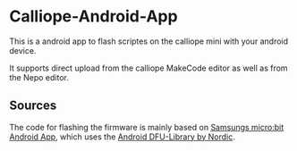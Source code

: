# Calliope-Android-App

This is a android app to flash scriptes on the calliope mini with your android device.

It supports direct upload from the calliope MakeCode editor as well as from the Nepo editor.

## Sources
The code for flashing the firmware is mainly based on [Samsungs micro:bit Android App](https://github.com/Samsung/microbit), which uses the [Android DFU-Library by Nordic](https://github.com/NordicSemiconductor/Android-DFU-Library).
